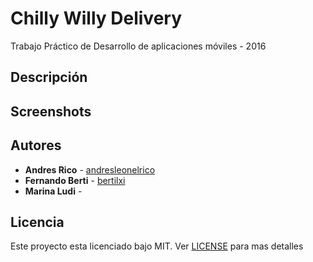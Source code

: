 # Chilly Willy Delivery

Trabajo Práctico de Desarrollo de aplicaciones móviles - 2016


## Descripción


## Screenshots


## Autores

* **Andres Rico** - [andresleonelrico](https://github.com/andresleonelrico)
* **Fernando Berti** - [bertilxi](https://github.com/bertilxi)
* **Marina Ludi** - [](https://github.com/)

## Licencia

Este proyecto esta licenciado bajo MIT. Ver [LICENSE](LICENSE) para mas detalles
 
